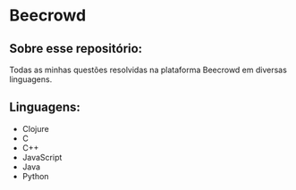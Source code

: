 # Beecrowd
## Sobre esse repositório:
Todas as minhas questões resolvidas na plataforma Beecrowd em diversas linguagens.

## Linguagens:
- Clojure
- C
- C++
- JavaScript
- Java
- Python

